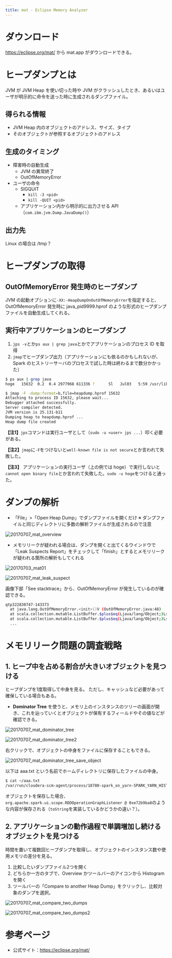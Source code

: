 ```yaml
---
title: mat - Eclipse Memory Analyzer
---
```


# ダウンロード

https://eclipse.org/mat/ から mat.app がダウンロードできる。

# ヒープダンプとは

JVM が JVM Heap を使い切った時や JVM がクラッシュしたとき、あるいはユーザが明示的に命令を送った時に生成されるダンプファイル。

## 得られる情報

- JVM Heap 内のオブジェクトのアドレス、サイズ、タイプ
- そのオブジェクトが参照するオブジェクトのアドレス

## 生成のタイミング

- 障害時の自動生成
	- JVM の異常終了
	- OutOfMemoryError
- ユーザの命令
	- SIGQUIT
		- `kill -3 <pid>`
		- `kill -QUIT <pid>`
	- アプリケーション内から明示的に出力させる API（`com.ibm.jvm.Dump.JavaDump()`）

## 出力先

Linux の場合は /tmp？

# ヒープダンプの取得

## OutOfMemoryError 発生時のヒープダンプ

JVM の起動オプションに`-XX:-HeapDumpOnOutOfMemoryError`を指定すると、OutOfMemoryError 発生時に java_pid9999.hprof のような形式のヒープダンプファイルを自動生成してくれる。

## 実行中アプリケーションのヒープダンプ

1. `jps -v`とか`ps aux | grep java`とかでアプリケーションのプロセス ID を取得
2. `jmap`でヒープダンプ出力（アプリケーションにも依るのかもしれないが、Spark のヒストリーサーバのプロセスで試した時は終わるまで数分かかった）

```bash
$ ps aux | grep java
hoge   15632  0.2  0.4 2977968 611336 ?      Sl   Jul03   5:59 /usr/lib/jvm/default-java/bin/java ...

$ jmap -F -dump:format=b,file=heapdump.hprof 15632
Attaching to process ID 15632, please wait...
Debugger attached successfully.
Server compiler detected.
JVM version is 25.131-b11
Dumping heap to heapdump.hprof ...
Heap dump file created
```

**【注1】**`jps`コマンドは実行ユーザとして（`sudo -u <user> jps ...`）叩く必要がある。

**【注2】**`jmap`に`-F`をつけないと`well-known file is not secure`とか言われて失敗した。

**【注3】** アプリケーションの実行ユーザ（上の例では hoge）で実行しないと`cannot open binary file`とか言われて失敗した。`sudo -u hoge`をつけると通った。


# ダンプの解析

- 「File」>「Open Heap Dump」でダンプファイルを開くだけ
※ ダンプファイルと同じディレクトリに多数の解析ファイルが生成されるので注意

![20170707_mat_overview](https://user-images.githubusercontent.com/13412823/44305237-a3592c00-a3ad-11e8-9c6e-1b5e6795dcda.png)

- メモリリークが疑われる場合は、ダンプを開くと出てくるウインドウで「Leak Suspects Report」をチェックして「finish」とするとメモリリークが疑われる箇所の解析もしてくれる

![20170703_mat01](https://user-images.githubusercontent.com/13412823/44305230-a227ff00-a3ad-11e8-93fa-61df66f1616b.png)

![20170707_mat_leak_suspect](https://user-images.githubusercontent.com/13412823/44305236-a2c09580-a3ad-11e8-9ac4-d47be93a31c4.png)

画像下部「See stacktrace」から、OutOfMemoryError が発生しているのが確認できる。

```bash
qtp322830747-143373
  at java.lang.OutOfMemoryError.<init>()V (OutOfMemoryError.java:48)
  at scala.collection.mutable.ListBuffer.$plus$eq(Ljava/lang/Object;)Lscala/collection/mutable/ListBuffer; (ListBuffer.scala:164)
  at scala.collection.mutable.ListBuffer.$plus$eq(Ljava/lang/Object;)Lscala/collection/generic/Growable; (ListBuffer.scala:45)
  ...
```

# メモリリーク問題の調査戦略

## 1. ヒープ中を占める割合が大きいオブジェクトを見つける

ヒープダンプを1度取得して中身を見る。
ただし、キャッシュなど必要があって確保している場合もある。

- **Dominator Tree** を使うと、メモリ上のインスタンスのツリーの画面が開き、これを辿っていくとオブジェクトが保有するフィールドやその値などが確認できる。

![20170707_mat_dominator_tree](https://user-images.githubusercontent.com/13412823/44305234-a2c09580-a3ad-11e8-9bd3-06417ebf6dc4.jpg)

![20170707_mat_dominator_tree2](https://user-images.githubusercontent.com/13412823/44305235-a2c09580-a3ad-11e8-9226-2ae28910e9bf.png)

右クリックで、オブジェクトの中身をファイルに保存することもできる。

![20170707_mat_dominator_tree_save_object](https://user-images.githubusercontent.com/13412823/44305233-a2c09580-a3ad-11e8-95cd-05da3f54e550.png)

以下は aaa.txt という名前でホームディレクトリに保存したファイルの中身。

```bash
$ cat ~/aaa.txt
/var/run/cloudera-scm-agent/process/18780-spark_on_yarn-SPARK_YARN_HISTORY_SERVER/spark-conf/:/opt/cloudera/parcels/CDH-5.8.2-1.cdh5.8.2.p0.3/lib/spark/lib/spark-assembly-1.6.0-cdh5.8.2-hadoop2.6.0-cdh5.8.2.jar:/var/run/cloudera-scm-agent/process/18780-spark_on_yarn-SPARK_YARN_HISTORY_SERVER/yarn-conf/:/etc/hive/conf/:...
```

オブジェクトを保存した場合、`org.apache.spark.ui.scope.RDDOperationGraphListener @ 0xe72b9ba8`のような内容が保存される（`toString`を実装しているかどうかの違い？）。


## 2. アプリケーションの動作過程で単調増加し続けるオブジェクトを見つける

時間を置いて複数回ヒープダンプを取得し、オブジェクトのインスタンス数や使用メモリの差分を見る。

1. 比較したいダンプファイル2つを開く
2. どちらか一方のタブで、Overview かツールバーのアイコンから Histogram を開く
3. ツールバーの「Compare to another Heap Dump」をクリックし、比較対象のダンプを選択。

![20170707_mat_compare_two_dumps](https://user-images.githubusercontent.com/13412823/44305231-a227ff00-a3ad-11e8-8314-d8a4020f6bf1.png)

![20170707_mat_compare_two_dumps2](https://user-images.githubusercontent.com/13412823/44305232-a227ff00-a3ad-11e8-90ed-b49227f7c39e.png)

# 参考ページ

- 公式サイト：https://eclipse.org/mat/

